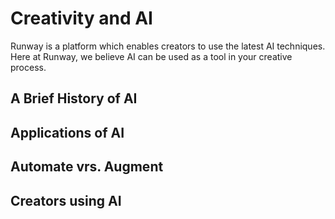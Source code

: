 # Creativity and AI

Runway is a platform which enables creators to use the latest AI techniques. Here at Runway, we believe AI can be used as a tool in your creative process.

## A Brief History of AI
## Applications of AI
## Automate vrs. Augment
## Creators using AI
